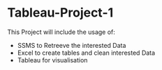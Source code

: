 # Tableau-Project-1

This Project will include the usage of:

- SSMS to Retreeve the interested Data 
- Excel to create tables and clean interested Data
- Tableau for visualisation
